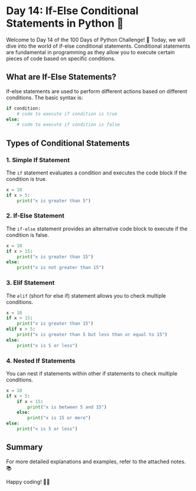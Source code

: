 # Day 14: If-Else Conditional Statements in Python 🐍

Welcome to Day 14 of the 100 Days of Python Challenge! 🎉 Today, we will dive into the world of if-else conditional statements. Conditional statements are fundamental in programming as they allow you to execute certain pieces of code based on specific conditions.

## What are If-Else Statements?

If-else statements are used to perform different actions based on different conditions. The basic syntax is:

```python
if condition:
    # code to execute if condition is true
else:
    # code to execute if condition is false
```

## Types of Conditional Statements

### 1. Simple If Statement

The `if` statement evaluates a condition and executes the code block if the condition is true.

```python
x = 10
if x > 5:
    print("x is greater than 5")
```

### 2. If-Else Statement

The `if-else` statement provides an alternative code block to execute if the condition is false.

```python
x = 10
if x > 15:
    print("x is greater than 15")
else:
    print("x is not greater than 15")
```

### 3. Elif Statement

The `elif` (short for else if) statement allows you to check multiple conditions.

```python
x = 10
if x > 15:
    print("x is greater than 15")
elif x > 5:
    print("x is greater than 5 but less than or equal to 15")
else:
    print("x is 5 or less")
```

### 4. Nested If Statements

You can nest if statements within other if statements to check multiple conditions.

```python
x = 10
if x > 5:
    if x < 15:
        print("x is between 5 and 15")
    else:
        print("x is 15 or more")
else:
    print("x is 5 or less")
```

## Summary

For more detailed explanations and examples, refer to the attached notes. 📚

Happy coding! 🚀🐍



